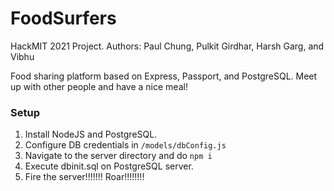 # FoodSurfers
HackMIT 2021 Project.
Authors: Paul Chung, Pulkit Girdhar, Harsh Garg, and Vibhu

Food sharing platform based on Express, Passport, and PostgreSQL.
Meet up with other people and have a nice meal!

### Setup
1. Install NodeJS and PostgreSQL.
2. Configure DB credentials in ```/models/dbConfig.js```
3. Navigate to the server directory and do ```npm i```
4. Execute dbinit.sql on PostgreSQL server.
5. Fire the server!!!!!!! Roar!!!!!!!!
